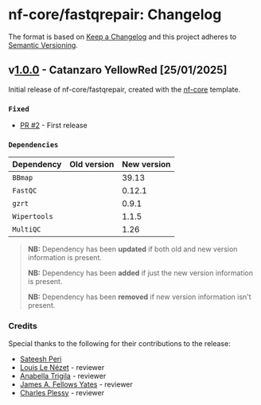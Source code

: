 # nf-core/fastqrepair: Changelog

The format is based on [Keep a Changelog](https://keepachangelog.com/en/1.0.0/)
and this project adheres to [Semantic Versioning](https://semver.org/spec/v2.0.0.html).

## v[1.0.0](https://github.com/nf-core/fastqrepair/releases/tag/1.0.0) - Catanzaro YellowRed [25/01/2025]

Initial release of nf-core/fastqrepair, created with the [nf-core](https://nf-co.re/) template.

<!--
Added
Fixed
Dependencies
Deprecated
-->

### `Fixed`

- [PR #2](https://github.com/nf-core/fastqrepair/pull/2) - First release

### `Dependencies`

| Dependency   | Old version | New version |
| ------------ | ----------- | ----------- |
| `BBmap`      |             | 39.13       |
| `FastQC`     |             | 0.12.1      |
| `gzrt`       |             | 0.9.1       |
| `Wipertools` |             | 1.1.5       |
| `MultiQC`    |             | 1.26        |

> **NB:** Dependency has been **updated** if both old and new version information is present.
>
> **NB:** Dependency has been **added** if just the new version information is present.
>
> **NB:** Dependency has been **removed** if new version information isn't present.

### Credits

Special thanks to the following for their contributions to the release:

- [Sateesh Peri](https://github.com/sateeshperi)
- [Louis Le Nézet](https://github.com/LouisLeNezet) - reviewer
- [Anabella Trigila](https://github.com/atrigila) - reviewer
- [James A. Fellows Yates](https://github.com/jfy133) - reviewer
- [Charles Plessy](https://github.com/charles-plessy) - reviewer
